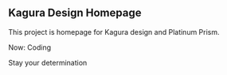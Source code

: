 ## Kagura Design Homepage

This project is homepage for Kagura design and Platinum Prism.

Now: Coding

Stay your determination